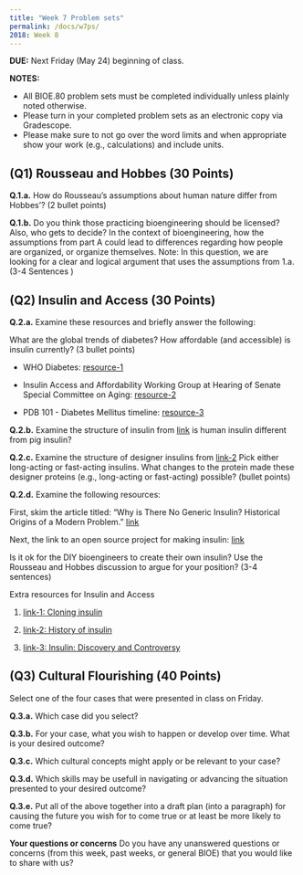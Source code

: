 ```yaml
---
title: "Week 7 Problem sets"
permalink: /docs/w7ps/
2018: Week 8
---
```


**DUE:** Next Friday (May 24) beginning of class.

**NOTES:**
  - All BIOE.80 problem sets must be completed individually unless plainly noted otherwise.
  - Please turn in your completed problem sets as an electronic copy via Gradescope.
  - Please make sure to not go over the word limits and when appropriate show your work (e.g., calculations) and include units.

## (Q1)  Rousseau and Hobbes (30 Points)

**Q.1.a.** How do Rousseau’s assumptions about human nature differ from Hobbes’? (2 bullet points)
 
**Q.1.b.** Do you think those practicing bioengineering should be licensed? Also, who gets to decide?
In the context of bioengineering, how the assumptions from part A could lead to differences regarding 
how people are organized, or organize themselves. 
Note: In this question, we are looking for a clear and logical argument that uses the assumptions from 1.a. 
(3-4 Sentences )

## (Q2) Insulin and Access (30 Points)

**Q.2.a.**  Examine these resources and briefly answer the following: 

What are the global trends of diabetes? 
How affordable (and accessible) is insulin currently? (3 bullet points)

- WHO Diabetes: [resource-1](https://www.who.int/en/news-room/fact-sheets/detail/diabetes)

- Insulin Access and Affordability Working Group at 
Hearing of Senate Special Committee on Aging: [resource-2](http://www.diabetes.org/newsroom/press-releases/2018/insulin-affordability-white-paper-release.html)

- PDB 101 - Diabetes Mellitus timeline: [resource-3](http://pdb101.rcsb.org/global-health/diabetes-mellitus/about/timeline)

**Q.2.b.**   Examine the structure of insulin from [link](http://pdb101.rcsb.org/motm/14How) is human insulin different from pig insulin? 

**Q.2.c.** Examine the structure of designer insulins from [link-2](http://pdb101.rcsb.org/motm/194) Pick either long-acting or fast-acting insulins. What changes to the protein made these designer proteins (e.g., long-acting or fast-acting) possible? (bullet points)

**Q.2.d.** Examine the following resources: 

First, skim the article titled: “Why is There No Generic Insulin? Historical Origins of a Modern Problem.” [link](https://www.nejm.org/doi/full/10.1056/NEJMms1411398)

Next, the link to an open source project for making insulin: [link](http://openinsulin.org/)

Is it ok for the DIY bioengineers to create their own insulin? Use the Rousseau and Hobbes discussion to argue for your position? (3-4 sentences)

Extra resources for Insulin and Access 

1. [link-1: Cloning insulin](https://www.gene.com/stories/cloning-insulin)

2. [link-2: History of insulin](https://www.ncbi.nlm.nih.gov/pmc/articles/PMC3714061/)

3. [link-3: Insulin: Discovery and Controversy](http://clinchem.aaccjnls.org/content/48/12/2270.long#sec-18)

## (Q3) Cultural Flourishing (40 Points)

Select one of the four cases that were presented in class on Friday.

**Q.3.a.** Which case did you select?

**Q.3.b.** For your case, what you wish to happen or develop over time.  What is your desired outcome? 

**Q.3.c.** Which cultural concepts might apply or be relevant to your case?

**Q.3.d.**  Which skills may be usefull in navigating or advancing the situation presented to your desired outcome?

**Q.3.e.**  Put all of the above together into a draft plan (into a paragraph) for causing the future you wish for to come true or at least be more likely to come true?

**Your questions or concerns** Do you have any unanswered questions or concerns (from this week, past weeks, or general BIOE) that you would like to share with us?


